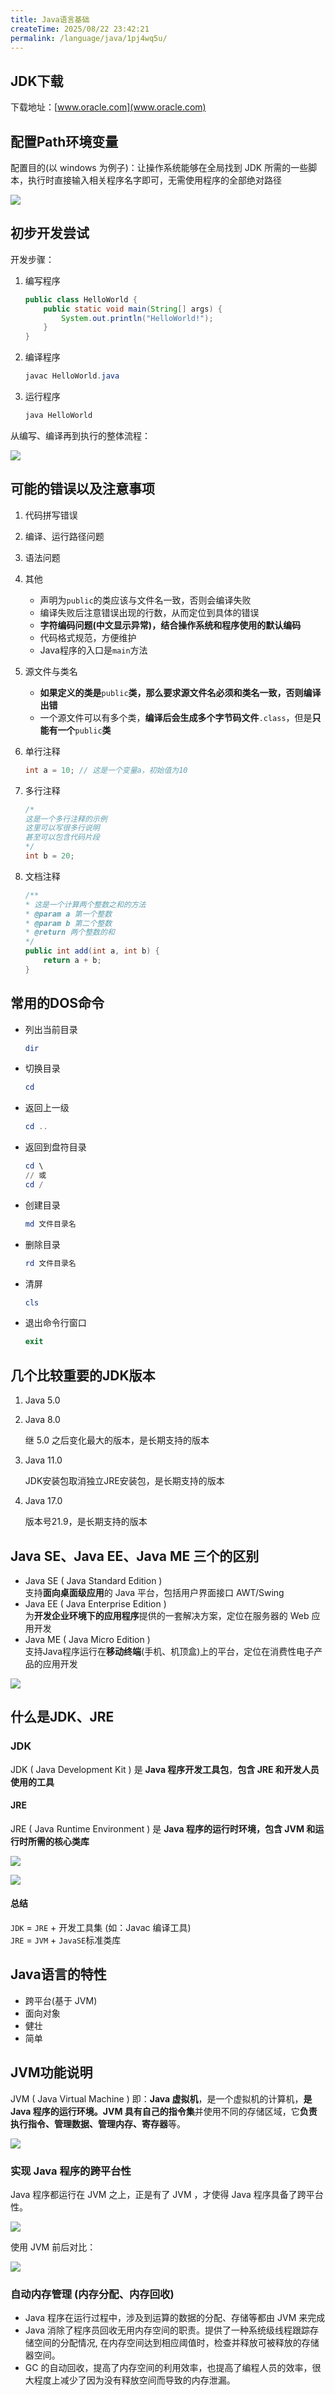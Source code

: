 ```yaml
---
title: Java语言基础
createTime: 2025/08/22 23:42:21
permalink: /language/java/1pj4wq5u/
---
```


## JDK下载

下载地址：[www.oracle.com](www.oracle.com)

## 配置Path环境变量

配置目的(以 windows 为例子)：让操作系统能够在全局找到 JDK 所需的一些脚本，执行时直接输入相关程序名字即可，无需使用程序的全部绝对路径

![](https://cdn.nlark.com/yuque/0/2024/png/2447732/1731327407332-20d6b450-46d7-4e73-89e8-4f9d0b8d25f8.png?x-oss-process=image%2Fformat%2Cwebp)

## 初步开发尝试

开发步骤：

1. 编写程序

    ```java
    public class HelloWorld {
        public static void main(String[] args) {
            System.out.println("HelloWorld!");
        }
    }
    ```

2. 编译程序

    ```powershell
    javac HelloWorld.java
    ```

3. 运行程序

    ```powershell
    java HelloWorld
    ```

从编写、编译再到执行的整体流程：

![](https://cdn.nlark.com/yuque/0/2024/png/2447732/1733397597250-48f3f979-89f3-4008-84b1-2f5f810b5e44.png)

## 可能的错误以及注意事项

1. 代码拼写错误
2. 编译、运行路径问题
3. 语法问题
4. 其他

    - 声明为`public`的类应该与文件名一致，否则会编译失败
    - 编译失败后注意错误出现的行数，从而定位到具体的错误
    - **字符编码问题(中文显示异常)，结合操作系统和程序使用的默认编码**
    - 代码格式规范，方便维护
    - Java程序的入口是`main`方法

5. 源文件与类名

    - **如果定义的类是**`public`**类，那么要求源文件名必须和类名一致，否则编译出错**
    - 一个源文件可以有多个类，**编译后会生成多个字节码文件**`.class`，但是**只能有一个**`public`**类**

6. 单行注释

    ```java
    int a = 10; // 这是一个变量a，初始值为10
    ```

7. 多行注释

    ```java
    /*
    这是一个多行注释的示例
    这里可以写很多行说明
    甚至可以包含代码片段
    */
    int b = 20;
    ```

8. 文档注释

    ```java
    /**
    * 这是一个计算两个整数之和的方法
    * @param a 第一个整数
    * @param b 第二个整数
    * @return 两个整数的和
    */
    public int add(int a, int b) {
        return a + b;
    }
    ```

## 常用的DOS命令

- 列出当前目录

    ```powershell
    dir
    ```

- 切换目录

    ```powershell
    cd
    ```

- 返回上一级

    ```powershell
    cd ..
    ```

- 返回到盘符目录

    ```powershell
    cd \
    // 或
    cd /
    ```

- 创建目录

    ```powershell
    md 文件目录名
    ```

- 删除目录

    ```powershell
    rd 文件目录名
    ```

- 清屏

    ```powershell
    cls
    ```

- 退出命令行窗口

    ```powershell
    exit
    ```

## 几个比较重要的JDK版本

1. Java 5.0
2. Java 8.0

    继 5.0 之后变化最大的版本，是长期支持的版本

3. Java 11.0

    JDK安装包取消独立JRE安装包，是长期支持的版本

4. Java 17.0

    版本号21.9，是长期支持的版本

## Java SE、Java EE、Java ME 三个的区别

- Java SE ( Java Standard Edition )  
  支持**面向桌面级应用**的 Java 平台，包括用户界面接口 AWT/Swing
- Java EE ( Java Enterprise Edition )  
  为**开发企业环境下的应用程序**提供的一套解决方案，定位在服务器的 Web 应用开发
- Java ME ( Java Micro Edition )  
  支持Java程序运行在**移动终端**(手机、机顶盒)上的平台，定位在消费性电子产品的应用开发

![](https://cdn.nlark.com/yuque/0/2024/png/2447732/1733397703792-2ab52440-465c-4d68-a8ce-19d16e9d7e0c.png)

## 什么是JDK、JRE

### JDK

JDK ( Java Development Kit ) 是 **Java 程序开发工具包**，**包含 JRE 和开发人员使用的工具**

#### JRE

JRE ( Java Runtime Environment ) 是 **Java 程序的运行时环境，包含 JVM 和运行时所需的核心类库**

![](https://cdn.nlark.com/yuque/0/2024/png/2447732/1733397708476-5d5bba9e-8f85-4339-8301-aea49c36f9d9.png)

![](https://cdn.nlark.com/yuque/0/2024/png/2447732/1733397716894-44ed43de-c2ed-4ada-acb1-b78f972d4ee6.png)

#### 总结

`JDK` = `JRE` + 开发工具集 (如：Javac 编译工具)  
`JRE` = `JVM` + `JavaSE`标准类库

## Java语言的特性

- 跨平台(基于 JVM)
- 面向对象
- 健壮
- 简单

## JVM功能说明

JVM ( Java Virtual Machine ) 即：**Java 虚拟机**，是一个虚拟机的计算机，**是 Java 程序的运行环境。**JVM 具**有自己的指令集**并使用不同的存储区域，它**负责执行指令、管理数据、管理内存、寄存器**等。

![](https://cdn.nlark.com/yuque/0/2024/png/2447732/1733397728158-a0817e75-5560-4f1a-b441-95b4d1af4f2f.png)

### 实现 Java 程序的跨平台性

Java 程序都运行在 JVM 之上，正是有了 JVM ，才使得 Java 程序具备了跨平台性。

![](https://cdn.nlark.com/yuque/0/2024/png/2447732/1733397737500-fec62778-d6ca-45c9-a31d-2e7fc020355a.png)

使用 JVM 前后对比：

![](https://cdn.nlark.com/yuque/0/2024/png/2447732/1733397745088-6133def8-abb8-4e10-95ce-fd0ba028ee77.png)

### 自动内存管理 (内存分配、内存回收)

- Java 程序在运行过程中，涉及到运算的数据的分配、存储等都由 JVM 来完成
- Java 消除了程序员回收无用内存空间的职责。提供了一种系统级线程跟踪存储空间的分配情况, 在内存空间达到相应阈值时，检查并释放可被释放的存储器空间。
- GC 的自动回收，提高了内存空间的利用效率，也提高了编程人员的效率，很大程度上减少了因为没有释放空间而导致的内存泄漏。
